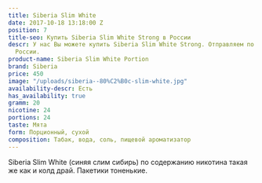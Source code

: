 ```yaml
---
title: Siberia Slim White
date: 2017-10-18 13:18:00 Z
position: 7
title-seo: Купить Siberia Slim White Strong в России
descr: У нас Вы можете купить Siberia Slim White Strong. Отправляем по всей территории
  России.
product-name: Siberia Slim White Portion
brand: Siberia
price: 450
image: "/uploads/siberia--80%C2%B0c-slim-white.jpg"
availability-descr: Есть
has_availability: true
gramm: 20
nicotine: 24
portions: 24
taste: Мята
form: Порционный, сухой
composition: Табак, вода, соль, пищевой ароматизатор
---
```


Siberia Slim White (синяя слим сибирь) по содержанию никотина такая же как и колд драй.
Пакетики тоненькие. 